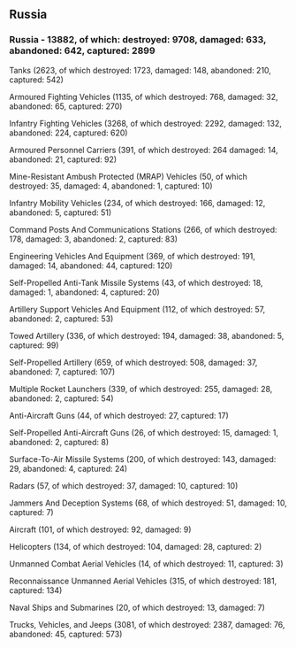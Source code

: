 
 
 ## Russia
 
 ### Russia - 13882, of which: destroyed: 9708, damaged: 633, abandoned: 642, captured: 2899

 

 

 Tanks (2623, of which destroyed: 1723, damaged: 148, abandoned: 210, captured: 542)

 Armoured Fighting Vehicles (1135, of which destroyed: 768, damaged: 32, abandoned: 65, captured: 270)

 Infantry Fighting Vehicles (3268, of which destroyed: 2292, damaged: 132, abandoned: 224, captured: 620)

 Armoured Personnel Carriers (391, of which destroyed: 264 damaged: 14, abandoned: 21, captured: 92)

 Mine-Resistant Ambush Protected (MRAP) Vehicles (50, of which destroyed: 35, damaged: 4, abandoned: 1, captured: 10)

 Infantry Mobility Vehicles (234, of which destroyed: 166, damaged: 12, abandoned: 5, captured: 51)

 Command Posts And Communications Stations (266, of which destroyed: 178, damaged: 3, abandoned: 2, captured: 83)

 Engineering Vehicles And Equipment (369, of which destroyed: 191, damaged: 14, abandoned: 44, captured: 120)

 Self-Propelled Anti-Tank Missile Systems (43, of which destroyed: 18, damaged: 1, abandoned: 4, captured: 20)

 Artillery Support Vehicles And Equipment (112, of which destroyed: 57, abandoned: 2, captured: 53)

 Towed Artillery (336, of which destroyed: 194, damaged: 38, abandoned: 5, captured: 99)

 Self-Propelled Artillery (659, of which destroyed: 508, damaged: 37, abandoned: 7, captured: 107)

 Multiple Rocket Launchers (339, of which destroyed: 255, damaged: 28, abandoned: 2, captured: 54)

 Anti-Aircraft Guns (44, of which destroyed: 27, captured: 17)

 Self-Propelled Anti-Aircraft Guns (26, of which destroyed: 15, damaged: 1, abandoned: 2, captured: 8)

 Surface-To-Air Missile Systems (200, of which destroyed: 143, damaged: 29, abandoned: 4, captured: 24)

 Radars (57, of which destroyed: 37, damaged: 10, captured: 10)

 Jammers And Deception Systems (68, of which destroyed: 51, damaged: 10, captured: 7)

 Aircraft (101, of which destroyed: 92, damaged: 9)

 Helicopters (134, of which destroyed: 104, damaged: 28, captured: 2)

 Unmanned Combat Aerial Vehicles (14, of which destroyed: 11, captured: 3)

 Reconnaissance Unmanned Aerial Vehicles (315, of which destroyed: 181, captured: 134)

 Naval Ships and Submarines (20, of which destroyed: 13, damaged: 7)

 Trucks, Vehicles, and Jeeps (3081, of which destroyed: 2387, damaged: 76, abandoned: 45, captured: 573)


